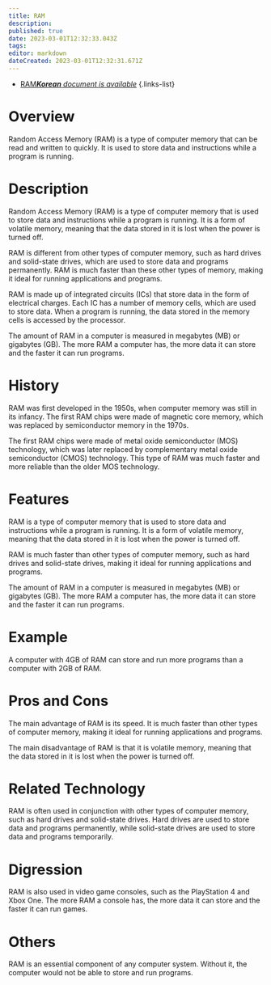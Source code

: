 ```yaml
---
title: RAM
description: 
published: true
date: 2023-03-01T12:32:33.043Z
tags: 
editor: markdown
dateCreated: 2023-03-01T12:32:31.671Z
---
```


- [RAM***Korean** document is available*](/ko/Knowledge-base/Dictionary/ram)
{.links-list}


# Overview
Random Access Memory (RAM) is a type of computer memory that can be read and written to quickly. It is used to store data and instructions while a program is running.

# Description
Random Access Memory (RAM) is a type of computer memory that is used to store data and instructions while a program is running. It is a form of volatile memory, meaning that the data stored in it is lost when the power is turned off.

RAM is different from other types of computer memory, such as hard drives and solid-state drives, which are used to store data and programs permanently. RAM is much faster than these other types of memory, making it ideal for running applications and programs.

RAM is made up of integrated circuits (ICs) that store data in the form of electrical charges. Each IC has a number of memory cells, which are used to store data. When a program is running, the data stored in the memory cells is accessed by the processor.

The amount of RAM in a computer is measured in megabytes (MB) or gigabytes (GB). The more RAM a computer has, the more data it can store and the faster it can run programs.

# History
RAM was first developed in the 1950s, when computer memory was still in its infancy. The first RAM chips were made of magnetic core memory, which was replaced by semiconductor memory in the 1970s.

The first RAM chips were made of metal oxide semiconductor (MOS) technology, which was later replaced by complementary metal oxide semiconductor (CMOS) technology. This type of RAM was much faster and more reliable than the older MOS technology.

# Features
RAM is a type of computer memory that is used to store data and instructions while a program is running. It is a form of volatile memory, meaning that the data stored in it is lost when the power is turned off.

RAM is much faster than other types of computer memory, such as hard drives and solid-state drives, making it ideal for running applications and programs.

The amount of RAM in a computer is measured in megabytes (MB) or gigabytes (GB). The more RAM a computer has, the more data it can store and the faster it can run programs.

# Example
A computer with 4GB of RAM can store and run more programs than a computer with 2GB of RAM.

# Pros and Cons
The main advantage of RAM is its speed. It is much faster than other types of computer memory, making it ideal for running applications and programs.

The main disadvantage of RAM is that it is volatile memory, meaning that the data stored in it is lost when the power is turned off.

# Related Technology
RAM is often used in conjunction with other types of computer memory, such as hard drives and solid-state drives. Hard drives are used to store data and programs permanently, while solid-state drives are used to store data and programs temporarily.

# Digression
RAM is also used in video game consoles, such as the PlayStation 4 and Xbox One. The more RAM a console has, the more data it can store and the faster it can run games.

# Others
RAM is an essential component of any computer system. Without it, the computer would not be able to store and run programs.